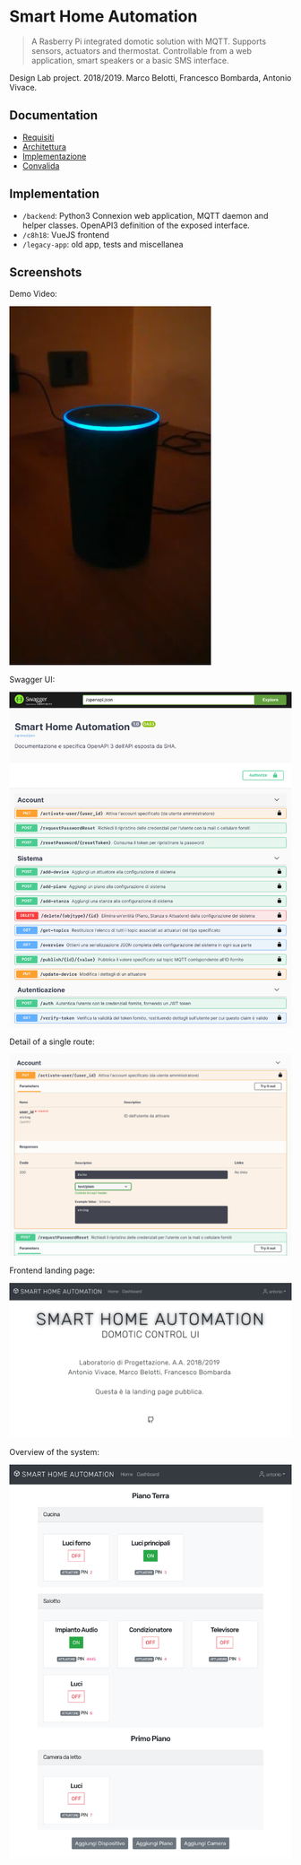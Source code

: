 # Smart Home Automation

> A Rasberry Pi integrated domotic solution with MQTT. Supports sensors, actuators and thermostat. Controllable from a web application, smart speakers or a basic SMS interface.

Design Lab project. 2018/2019. Marco Belotti, Francesco Bombarda, Antonio Vivace.

## Documentation

- [Requisiti](https://github.com/avivace/sha/raw/master/docs/Requisiti.pdf)
- [Architettura](https://github.com/avivace/sha/raw/master/docs/Architettura.pdf)
- [Implementazione](https://github.com/avivace/sha/raw/master/docs/Implementazione.pdf)
- [Convalida](https://github.com/avivace/sha/raw/master/docs/Convalida.pdf)

## Implementation

- `/backend`: Python3 Connexion web application, MQTT daemon and helper classes. OpenAPI3 definition of the exposed interface.
- `/c8h18`: VueJS frontend
- `/legacy-app`: old app, tests and miscellanea


## Screenshots

Demo Video:

[![Video Snapshot](docs/implementazione_source/videosnapshot.jpg)](docs/implementazione_source/demo.webm)

Swagger UI:

![Swagger UI](docs/implementazione_source/ui1.png)


Detail of a single route:

![Detail of a single route](docs/implementazione_source/ui2.png)


Frontend landing page:

![Frontend landing page](docs/implementazione_source/frontend0.png)


Overview of the system:

![Overview](docs/implementazione_source/frontend4.png)
